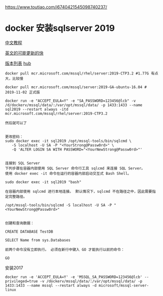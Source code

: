 
https://www.toutiao.com/i6740421545098740237/
# docker 安装sqlserver 2019
[中文教程](https://docs.microsoft.com/zh-cn/sql/linux/quickstart-install-connect-docker?view=sqlallproducts-allversions&pivots=cs1-bash)

[英文的可能更新的快](https://docs.microsoft.com/en-us/sql/linux/quickstart-install-connect-docker?view=sql-server-ver15&pivots=cs1-bash)

[版本列表](https://mcr.microsoft.com/v2/mssql/server/tags/list)
[hub](https://hub.docker.com/_/microsoft-mssql-server)

```
docker pull mcr.microsoft.com/mssql/rhel/server:2019-CTP3.2 #1.77G 有点大，比较慢

docker pull mcr.microsoft.com/mssql/server:2019-GA-ubuntu-16.04 # 2019-11-02 正式版

docker run -e "ACCEPT_EULA=Y" -e "SA_PASSWORD=123456@lcb" -v /d/dockerv/mssql/data/:/var/opt/mssql/data/ -p 1433:1433 --name sql2019 --restart always -itd mcr.microsoft.com/mssql/rhel/server:2019-CTP3.2

然后就可以了


更改密码：
sudo docker exec -it sql2019 /opt/mssql-tools/bin/sqlcmd \
   -S localhost -U SA -P "<YourStrong@Passw0rd>" \
   -Q 'ALTER LOGIN SA WITH PASSWORD="<YourNewStrong@Passw0rd>"'


连接到 SQL Server
下列步骤在容器内部使用 SQL Server 命令行工具 sqlcmd 来连接 SQL Server。
使用 docker exec -it 命令在运行的容器内部启动交互式 Bash Shell。 

sudo docker exec -it sql2019 "bash"

在容器内部使用 sqlcmd 进行本地连接。 默认情况下，sqlcmd 不在路径之中，因此需要指定完整路径。

/opt/mssql-tools/bin/sqlcmd -S localhost -U SA -P "<YourNewStrong@Passw0rd>"


创建和查询数据：

CREATE DATABASE TestDB

SELECT Name from sys.Databases

前两个命令没有立即执行。 必须在新行中键入 GO 才能执行以前的命令：

GO

```


安装2017
```
docker run -e 'ACCEPT_EULA=Y' -e 'MSSQL_SA_PASSWORD=123456@lcb' --privileged=true -v /dockerv/mssql/data/:/var/opt/mssql/data/ -p 1433:1433 --name mssql --restart always -d microsoft/mssql-server-linux
```